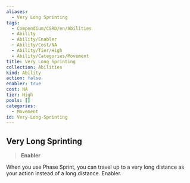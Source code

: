 ```yaml
---
aliases:
  - Very Long Sprinting
tags:
  - Compendium/CSRD/en/Abilities
  - Ability
  - Ability/Enabler
  - Ability/Cost/NA
  - Ability/Tier/High
  - Ability/Categories/Movement
title: Very Long Sprinting
collection: Abilities
kind: Ability
action: false
enabler: true
cost: NA
tier: High
pools: []
categories:
  - Movement
id: Very-Long-Sprinting
---
```

## Very Long Sprinting    
>**Enabler**  
    
When you use Phase Sprint, you can travel up to a very long distance as your action instead of a long distance. Enabler.
